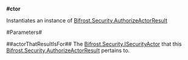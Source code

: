 **#ctor**

Instantiates an instance of [Bifrost.Security.AuthorizeActorResult](Bifrost.Security.AuthorizeActorResult)

#Parameters#


##actorThatResultIsFor##
The [Bifrost.Security.ISecurityActor](Bifrost.Security.ISecurityActor) that this [Bifrost.Security.AuthorizeActorResult](Bifrost.Security.AuthorizeActorResult) pertains to.
